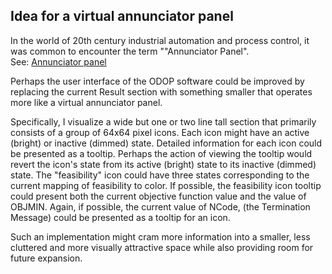 ## Idea for a virtual annunciator panel

In the world of 20th century industrial automation and process control, 
it was common to encounter the term ""Annunciator Panel".  
See:
[Annunciator panel](https://en.wikipedia.org/wiki/Annunciator_panel) 

Perhaps the user interface of the ODOP software could be improved by replacing the current 
Result section with something smaller that operates more like a virtual annunciator panel.

Specifically, I visualize a wide but one or two line tall section that primarily consists of a group of 64x64 pixel icons. 
Each icon might have an active (bright) or inactive (dimmed) state.
Detailed information for each icon could be presented as a tooltip.
Perhaps the action of viewing the tooltip would revert the icon's state from its active (bright) state to its inactive (dimmed) state. 
The "feasibility" icon could have three states corresponding to the current mapping of feasibility to color.
If possible, the feasibility icon tooltip could present both the current objective function value and the value of OBJMIN.
Again, if possible, the current value of NCode, (the Termination Message) could be presented as a tooltip for an  icon.

Such an implementation might cram more information into a smaller, less cluttered and more visually attractive space 
while also providing room for future expansion.
 
